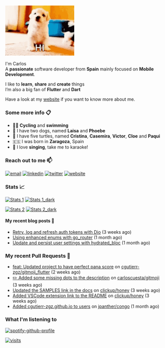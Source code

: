 ![hi](https://raw.githubusercontent.com/cgutierr-zgz/cgutierr-zgz/master/puppy-hi.gif)

I'm Carlos<br>
A **passionate** software developer from **Spain** mainly focused on **Mobile Development**.

I like to **learn**, **share** and **create** things<br>
I’m also a big fan of **Flutter** and **Dart**

Have a look at my [website](https://cgutierr-zgz.github.io) if you want to know more about me.

### Some more info 📋

- 🚴‍♀️ **Cycling** and **swimming** 
- 🐶 I have two dogs, named **Laisa** and **Phoebe**
- 🐢 I have five turtles, named **Cristina**, **Casemira**, **Victor**, **Cloe** and **Paqui**
- 🇪🇸 I was born in **Zaragoza**, Spain
- 🎤 I love **singing**, take me to karaoke!


### Reach out to me 📫

[![email](https://img.shields.io/badge/-email-red?&logo=Gmail&logoColor=white)](mailto:carlosgutimo.3d@gmail.com)
[![linkedin](https://img.shields.io/badge/-cgutierr-blue?&logo=Linkedin&logoColor=white)](https://www.linkedin.com/in/cgutierr)
[![twitter](https://img.shields.io/badge/-dud_ichi-blue?&logo=Twitter&logoColor=white)](https://twitter.com/dud_ichi)
[![website](https://img.shields.io/badge/-website-purple?&logo=Hugo&logoColor=white)](https://cgutierr-zgz.github.io/)

### Stats 📈

[![Stats 1](https://github-readme-stats.vercel.app/api?username=cgutierr-zgz&show_icons=true&count_private=true)](https://github.com/cgutierr-zgz#gh-light-mode-only)
[![Stats 1_dark](https://github-readme-stats.vercel.app/api?username=cgutierr-zgz&show_icons=true&count_private=true&theme=dark)](https://github.com/cgutierr-zgz#gh-dark-mode-only)

[![Stats 2](https://github-readme-streak-stats.herokuapp.com/?user=cgutierr-zgz)](https://github.com/cgutierr-zgz#gh-light-mode-only)
[![Stats 2_dark](https://github-readme-streak-stats.herokuapp.com/?user=cgutierr-zgz&theme=dark)](https://github.com/cgutierr-zgz#gh-dark-mode-only)

#### My recent blog posts 📜

- [Retry, log and refresh auth tokens with Dio](https://cgutierr-zgz.github.io/posts/refreshing-auth-tokens-with-dio/) (3 weeks ago)
- [Using enhanced enums with go_router](https://cgutierr-zgz.github.io/posts/go-router-enums/) (1 month ago)
- [Update and persist user settings with hydrated_bloc](https://cgutierr-zgz.github.io/posts/storing-settings-with-hydrated-bloc/) (1 month ago)

### My recent Pull Requests 🔨

- [feat: Updated project to have perfect pana score](https://github.com/cgutierr-zgz/gitmoji_flutter/pull/1) on [cgutierr-zgz/gitmoji_flutter](https://github.com/cgutierr-zgz/gitmoji_flutter) (2 weeks ago)
- [✏️ Added some missing dots to the description](https://github.com/carloscuesta/gitmoji/pull/1206) on [carloscuesta/gitmoji](https://github.com/carloscuesta/gitmoji) (3 weeks ago)
- [Updated the SAMPLES link in the docs](https://github.com/clickup/honey/pull/25) on [clickup/honey](https://github.com/clickup/honey) (3 weeks ago)
- [Added VSCode extension link to the README](https://github.com/clickup/honey/pull/24) on [clickup/honey](https://github.com/clickup/honey) (3 weeks ago)
- [Added cgutierr-zgz.github.io to users](https://github.com/jpanther/congo/pull/362) on [jpanther/congo](https://github.com/jpanther/congo) (1 month ago)
  
### What I'm listening to

[![spotify-github-profile](https://spotify-github-profile.vercel.app/api/view?uid=21kzfn436nvxgiht6l2md2wxa&cover_image=true&theme=default&show_offline=false&background_color=121212)](https://github.com/kittinan/spotify-github-profile)

[![visits](https://komarev.com/ghpvc/?username=cgutierr-zgz&label=Profile%20views&color=0e75b6&style=flat)](https://github.com/cgutierr-zgz)
